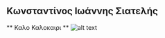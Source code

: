 ## Κωνσταντίνος Ιωάννης Σιατελής
** Καλο Καλοκαιρι **
![alt text](https://blogger.googleusercontent.com/img/b/R29vZ2xl/AVvXsEjxoyExte8CjG0P4O7m-h-68q879SViEY1fnOlTvzkQOaHhh7lNrFlesBoSihaEJ1TuEM9mXv4pzQhpdjEvyXT46k-L4rlgZvF1HGsrJF7AO11Du24wtdOFnKUKL227s-DylUkRe0RGZgM/s1600/summer-vacation-emoticon.png "Have a nice Summer")